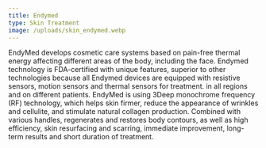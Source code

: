 ```yaml
---
title: Endymed
type: Skin Treatment
image: /uploads/skin_endymed.webp
---
```

EndyMed develops cosmetic care systems based on pain-free thermal energy affecting different areas of the body, including the face. Endymed technology is FDA-certified with unique features, superior to other technologies because all Endymed devices are equipped with resistive sensors, motion sensors and thermal sensors for treatment. in all regions and on different patients. EndyMed is using 3Deep monochrome frequency (RF) technology, which helps skin firmer, reduce the appearance of wrinkles and cellulite, and stimulate natural collagen production. Combined with various handles, regenerates and restores body contours, as well as high efficiency, skin resurfacing and scarring, immediate improvement, long-term results and short duration of treatment.